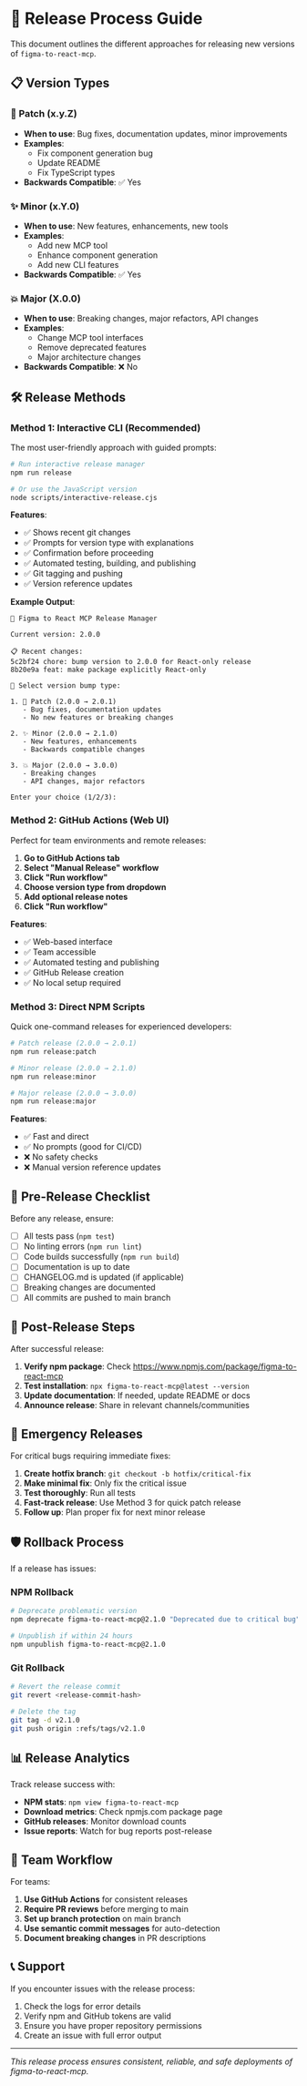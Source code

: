 # 🚀 Release Process Guide

This document outlines the different approaches for releasing new versions of `figma-to-react-mcp`.

## 📋 Version Types

### 🐛 Patch (x.y.Z)

- **When to use**: Bug fixes, documentation updates, minor improvements
- **Examples**:
  - Fix component generation bug
  - Update README
  - Fix TypeScript types
- **Backwards Compatible**: ✅ Yes

### ✨ Minor (x.Y.0)

- **When to use**: New features, enhancements, new tools
- **Examples**:
  - Add new MCP tool
  - Enhance component generation
  - Add new CLI features
- **Backwards Compatible**: ✅ Yes

### 💥 Major (X.0.0)

- **When to use**: Breaking changes, major refactors, API changes
- **Examples**:
  - Change MCP tool interfaces
  - Remove deprecated features
  - Major architecture changes
- **Backwards Compatible**: ❌ No

## 🛠️ Release Methods

### Method 1: Interactive CLI (Recommended)

The most user-friendly approach with guided prompts:

```bash
# Run interactive release manager
npm run release

# Or use the JavaScript version
node scripts/interactive-release.cjs
```

**Features**:

- ✅ Shows recent git changes
- ✅ Prompts for version type with explanations
- ✅ Confirmation before proceeding
- ✅ Automated testing, building, and publishing
- ✅ Git tagging and pushing
- ✅ Version reference updates

**Example Output**:

```
🚀 Figma to React MCP Release Manager

Current version: 2.0.0

📋 Recent changes:
5c2bf24 chore: bump version to 2.0.0 for React-only release
8b20e9a feat: make package explicitly React-only

🎯 Select version bump type:

1. 🐛 Patch (2.0.0 → 2.0.1)
   - Bug fixes, documentation updates
   - No new features or breaking changes

2. ✨ Minor (2.0.0 → 2.1.0)
   - New features, enhancements
   - Backwards compatible changes

3. 💥 Major (2.0.0 → 3.0.0)
   - Breaking changes
   - API changes, major refactors

Enter your choice (1/2/3):
```

### Method 2: GitHub Actions (Web UI)

Perfect for team environments and remote releases:

1. **Go to GitHub Actions tab**
2. **Select "Manual Release" workflow**
3. **Click "Run workflow"**
4. **Choose version type from dropdown**
5. **Add optional release notes**
6. **Click "Run workflow"**

**Features**:

- ✅ Web-based interface
- ✅ Team accessible
- ✅ Automated testing and publishing
- ✅ GitHub Release creation
- ✅ No local setup required

### Method 3: Direct NPM Scripts

Quick one-command releases for experienced developers:

```bash
# Patch release (2.0.0 → 2.0.1)
npm run release:patch

# Minor release (2.0.0 → 2.1.0)
npm run release:minor

# Major release (2.0.0 → 3.0.0)
npm run release:major
```

**Features**:

- ✅ Fast and direct
- ✅ No prompts (good for CI/CD)
- ❌ No safety checks
- ❌ Manual version reference updates

## 📝 Pre-Release Checklist

Before any release, ensure:

- [ ] All tests pass (`npm test`)
- [ ] No linting errors (`npm run lint`)
- [ ] Code builds successfully (`npm run build`)
- [ ] Documentation is up to date
- [ ] CHANGELOG.md is updated (if applicable)
- [ ] Breaking changes are documented
- [ ] All commits are pushed to main branch

## 🔄 Post-Release Steps

After successful release:

1. **Verify npm package**: Check https://www.npmjs.com/package/figma-to-react-mcp
2. **Test installation**: `npx figma-to-react-mcp@latest --version`
3. **Update documentation**: If needed, update README or docs
4. **Announce release**: Share in relevant channels/communities

## 🚨 Emergency Releases

For critical bugs requiring immediate fixes:

1. **Create hotfix branch**: `git checkout -b hotfix/critical-fix`
2. **Make minimal fix**: Only fix the critical issue
3. **Test thoroughly**: Run all tests
4. **Fast-track release**: Use Method 3 for quick patch release
5. **Follow up**: Plan proper fix for next minor release

## 🛡️ Rollback Process

If a release has issues:

### NPM Rollback

```bash
# Deprecate problematic version
npm deprecate figma-to-react-mcp@2.1.0 "Deprecated due to critical bug"

# Unpublish if within 24 hours
npm unpublish figma-to-react-mcp@2.1.0
```

### Git Rollback

```bash
# Revert the release commit
git revert <release-commit-hash>

# Delete the tag
git tag -d v2.1.0
git push origin :refs/tags/v2.1.0
```

## 📊 Release Analytics

Track release success with:

- **NPM stats**: `npm view figma-to-react-mcp`
- **Download metrics**: Check npmjs.com package page
- **GitHub releases**: Monitor download counts
- **Issue reports**: Watch for bug reports post-release

## 🤝 Team Workflow

For teams:

1. **Use GitHub Actions** for consistent releases
2. **Require PR reviews** before merging to main
3. **Set up branch protection** on main branch
4. **Use semantic commit messages** for auto-detection
5. **Document breaking changes** in PR descriptions

## 📞 Support

If you encounter issues with the release process:

1. Check the logs for error details
2. Verify npm and GitHub tokens are valid
3. Ensure you have proper repository permissions
4. Create an issue with full error output

---

_This release process ensures consistent, reliable, and safe deployments of figma-to-react-mcp._
